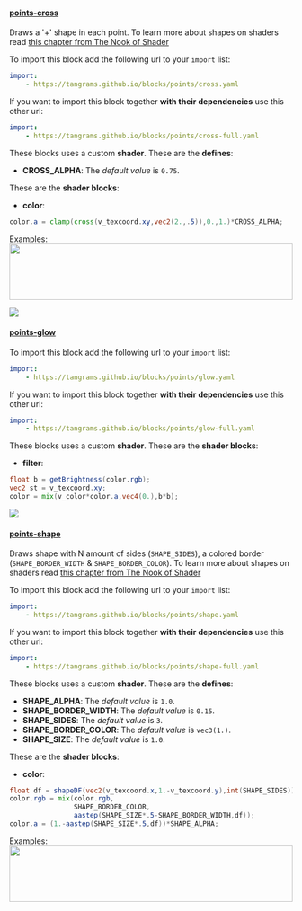 

#### [points-cross](http://tangrams.github.io/blocks/#points-cross) <a href="https://github.com/tangrams/blocks/blob/gh-pages/points/cross.yaml" target="_blank"><i class="fa fa-github" aria-hidden="true"></i></a>

Draws a '+' shape in each point. To learn more about shapes on shaders read [this chapter from The Nook of Shader](http://thebookofshaders.com/07/)



To import this block add the following url to your `import` list:

```yaml
import:
    - https://tangrams.github.io/blocks/points/cross.yaml
```




If you want to import this block together **with their dependencies** use this other url:

```yaml
import:
    - https://tangrams.github.io/blocks/points/cross-full.yaml
```


These blocks uses a custom **shader**.
These are the **defines**:
 -  **CROSS_ALPHA**:  The *default value* is ```0.75```. 

These are the **shader blocks**:

- **color**:

```glsl
color.a = clamp(cross(v_texcoord.xy,vec2(2.,.5)),0.,1.)*CROSS_ALPHA;

```



Examples:
<a href="https://mapzen.com/tangram/play/?scene=https://tangrams.github.io/tangram-sandbox/styles/callejas.yaml&lines=96-99" target="_blank">
<img src="https://tangrams.github.io/tangram-sandbox/styles/callejas.png" style="width: 100%; height: 100px; object-fit: cover;">
</a>

![](https://mapzen.com/common/styleguide/images/divider/compass-red.png)


#### [points-glow](http://tangrams.github.io/blocks/#points-glow) <a href="https://github.com/tangrams/blocks/blob/gh-pages/points/glow.yaml" target="_blank"><i class="fa fa-github" aria-hidden="true"></i></a>



To import this block add the following url to your `import` list:

```yaml
import:
    - https://tangrams.github.io/blocks/points/glow.yaml
```




If you want to import this block together **with their dependencies** use this other url:

```yaml
import:
    - https://tangrams.github.io/blocks/points/glow-full.yaml
```


These blocks uses a custom **shader**.
These are the **shader blocks**:

- **filter**:

```glsl
float b = getBrightness(color.rgb);
vec2 st = v_texcoord.xy;
color = mix(v_color*color.a,vec4(0.),b*b);
```



![](https://mapzen.com/common/styleguide/images/divider/compass-red.png)


#### [points-shape](http://tangrams.github.io/blocks/#points-shape) <a href="https://github.com/tangrams/blocks/blob/gh-pages/points/shape.yaml" target="_blank"><i class="fa fa-github" aria-hidden="true"></i></a>

Draws shape with N amount of sides (`SHAPE_SIDES`), a colored border (`SHAPE_BORDER_WIDTH` & `SHAPE_BORDER_COLOR`). To learn more about shapes on shaders read [this chapter from The Nook of Shader](http://thebookofshaders.com/07/)



To import this block add the following url to your `import` list:

```yaml
import:
    - https://tangrams.github.io/blocks/points/shape.yaml
```




If you want to import this block together **with their dependencies** use this other url:

```yaml
import:
    - https://tangrams.github.io/blocks/points/shape-full.yaml
```


These blocks uses a custom **shader**.
These are the **defines**:
 -  **SHAPE_ALPHA**:  The *default value* is ```1.0```. 
 -  **SHAPE_BORDER_WIDTH**:  The *default value* is ```0.15```. 
 -  **SHAPE_SIDES**:  The *default value* is ```3```. 
 -  **SHAPE_BORDER_COLOR**:  The *default value* is ```vec3(1.)```. 
 -  **SHAPE_SIZE**:  The *default value* is ```1.0```. 

These are the **shader blocks**:

- **color**:

```glsl
float df = shapeDF(vec2(v_texcoord.x,1.-v_texcoord.y),int(SHAPE_SIDES));
color.rgb = mix(color.rgb,
                SHAPE_BORDER_COLOR,
                aastep(SHAPE_SIZE*.5-SHAPE_BORDER_WIDTH,df));
color.a = (1.-aastep(SHAPE_SIZE*.5,df))*SHAPE_ALPHA;
```



Examples:
<a href="https://mapzen.com/tangram/play/?scene=https://tangrams.github.io/tangram-sandbox/styles/elevation-places.yaml&lines=29-36" target="_blank">
<img src="https://tangrams.github.io/tangram-sandbox/styles/elevation-places.png" style="width: 100%; height: 100px; object-fit: cover;">
</a>
